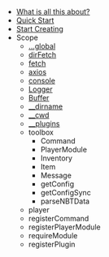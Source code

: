 -   [What is all this about?](README.md)
-   [Quick Start](Quick-Start.md)
-   [Start Creating](Start-Creating.md)
-   Scope
    -   [...global](Scope/global.md)
    -   [dirFetch](Scope/dirFetch.md)
    -   [fetch](Scope/fetch.md)
    -   [axios](Scope/axios.md)
    -   [console](Scope/console.md)
    -   [Logger](Scope/Logger.md)
    -   [Buffer](Scope/Buffer.md)
    -   [\_\_dirname](Scope/__dirname.md)
    -   [\_\_cwd](Scope/__cwd.md)
    -   [\_\_plugins](Scope/__plugins.md)
    -   toolbox
        -   Command
        -   PlayerModule
        -   Inventory
        -   Item
        -   Message
        -   getConfig
        -   getConfigSync
        -   parseNBTData
    -   player
    -   registerCommand
    -   registerPlayerModule
    -   requireModule
    -   registerPlugin
